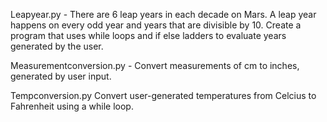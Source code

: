 Leapyear.py - 
 There are 6 leap years in each decade on Mars. A leap year happens on every odd year and years that are divisible by 10.
 Create a program that uses while loops and if else ladders to evaluate years generated by the user.


Measurementconversion.py - 
 Convert measurements of cm to inches, generated by user input.
 
Tempconversion.py
 Convert user-generated temperatures from Celcius to Fahrenheit using a while loop. 
